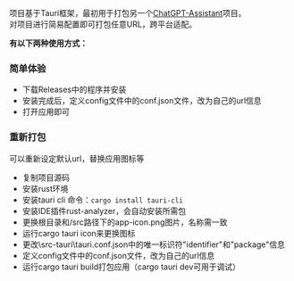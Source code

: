 项目基于Tauri框架，最初用于打包另一个[ChatGPT-Assistant](https://github.com/PierXuY/ChatGPT-Assistant)项目。    
对项目进行简易配置即可打包任意URL，跨平台适配。   


**有以下两种使用方式：**


### 简单体验
- 下载Releases中的程序并安装
- 安装完成后，定义config文件中的conf.json文件，改为自己的url信息
- 打开应用即可

### 重新打包
可以重新设定默认url，替换应用图标等
- 复制项目源码
- 安装rust环境
- 安装tauri cli 命令：`cargo install tauri-cli`
- 安装IDE插件rust-analyzer，会自动安装所需包
- 更换根目录和/src路径下的app-icon.png图片，名称需一致
- 运行cargo tauri icon来更换图标
- 更改\src-tauri\tauri.conf.json中的唯一标识符"identifier"和"package"信息
- 定义config文件中的conf.json文件，改为自己的url信息
- 运行cargo tauri build打包应用（cargo tauri dev可用于调试）
